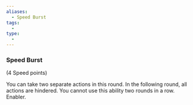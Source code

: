 ```yaml
---
aliases:
  - Speed Burst
tags:
  - 
type:
  - 
---
```

### Speed Burst

(4 Speed points)

You can take two separate actions in this round. In the following round, all actions are hindered. You cannot use this ability two rounds in a row. Enabler.